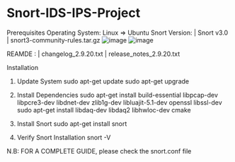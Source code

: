 
# Snort-IDS-IPS-Project

Prerequisites
Operating System: Linux => Ubuntu
Snort Version: | Snort v3.0
               | snort3-community-rules.tar.gz
![image](https://github.com/user-attachments/assets/4035c1ac-bfef-468a-ac23-9a6e1de228a5)
![image](https://github.com/user-attachments/assets/4aceff0e-ddd9-432c-80b0-a39d4fbeebf4)




REAMDE : | changelog_2.9.20.txt
         | release_notes_2.9.20.txt

Installation
1. Update System
        sudo apt-get update
        sudo apt-get upgrade

2. Install Dependencies
        sudo apt-get install build-essential libpcap-dev libpcre3-dev libdnet-dev zlib1g-dev libluajit-5.1-dev openssl libssl-dev
        sudo apt-get install libdaq-dev libdaq2 libhwloc-dev cmake

3. Install Snort
        sudo apt-get install snort

4. Verify Snort Installation
       snort -V



N.B:
    FOR A COMPLETE GUIDE, please check the snort.conf file 

